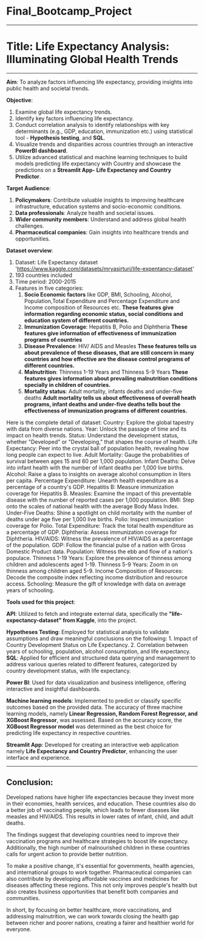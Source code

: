 # Final_Bootcamp_Project
---
# Title: Life Expectancy Analysis: Illuminating Global Health Trends
---
**Aim**:
To analyze factors influencing life expectancy, providing insights into public health and societal trends.

**Objective**: 
1. Examine global life expectancy trends.
2. Identify key factors influencing life expectancy.
3. Conduct correlation analysis to identify relationships with key determinants (e.g., GDP, education, immunization etc.) using statistical tool - **Hypothesis testing**, and **SQL**.
4. Visualize trends and disparities across countries through an interactive **PowerBI dashboard**.
5. Utilize advanced statistical and machine learning techniques to build models predicting life expectancy with Country and showcase the predictions on a **Streamlit App- Life Expectancy and Country Predictor**.

**Target Audience**:
1. **Policymakers**: Contribute valuable insights to improving healthcare infrastructure, education systems and socio-economic conditions.
2. **Data professionals**: Analyze health and societal issues.
3. **Wider community members**: Understand and address global health challenges.
4. **Pharmaceutical companies**: Gain insights into healthcare trends and opportunities.

**Dataset overview**:
1. Dataset: Life Expectancy dataset 'https://www.kaggle.com/datasets/mryasirturi/life-expentancy-dataset' 
2. 193 countries  included 
3. Time period:  2000-2015
4. Features in five categories:
      1. **Socio Economic factors** like GDP, BMI, Schooling, Alcohol, Population,Total Expenditure and Percentage Expenditure and Income composition of Resources etc.
          **These features give information regarding economic status, social conditions and education system of different countries.**
      2. **Immunization Coverage**: Hepatitis B, Polio and Diphtheria
          **These features give information of effectiveness of immunization programs of countries**
      3. **Disease Prevalence**: HIV/ AIDS and Measles
         **These features tells us about prevalence of these diseases, that are still concern in many countries and how effective are the disease control programs of different countries.**
      4. **Malnutrition**: Thinness 1-19 Years and Thinness 5-9 Years
         **These features gives information about prevailing malnutrition conditions specially in children of countries.**
      5. **Mortality status**: Adult mortality, infants deaths and under-five deaths
         **Adult mortality tells us about effectiveness of overall heath programs, infant deaths and under-five deaths tells bout the effectiveness of immunization programs of different countries.**
         
Here is the complete detail of dataset:
Country: Explore the global tapestry with data from diverse nations.
Year: Unlock the passage of time and its impact on health trends.
Status: Understand the development status, whether "Developed" or "Developing," that shapes the course of health.
Life Expectancy: Peer into the crystal ball of population health, revealing how long people can expect to live.
Adult Mortality: Gauge the probabilities of survival between ages 15 and 60 per 1,000 population.
Infant Deaths: Delve into infant health with the number of infant deaths per 1,000 live births.
Alcohol: Raise a glass to insights on average alcohol consumption in liters per capita.
Percentage Expenditure: Unearth health expenditure as a percentage of a country's GDP.
Hepatitis B: Measure immunization coverage for Hepatitis B.
Measles: Examine the impact of this preventable disease with the number of reported cases per 1,000 population.
BMI: Step onto the scales of national health with the average Body Mass Index.
Under-Five Deaths: Shine a spotlight on child mortality with the number of deaths under age five per 1,000 live births.
Polio: Inspect immunization coverage for Polio.
Total Expenditure: Track the total health expenditure as a percentage of GDP.
Diphtheria: Assess immunization coverage for Diphtheria.
HIV/AIDS: Witness the prevalence of HIV/AIDS as a percentage of the population.
GDP: Follow the financial pulse of a nation with Gross Domestic Product data.
Population: Witness the ebb and flow of a nation's populace.
Thinness 1-19 Years: Explore the prevalence of thinness among children and adolescents aged 1-19.
Thinness 5-9 Years: Zoom in on thinness among children aged 5-9.
Income Composition of Resources: Decode the composite index reflecting income distribution and resource access.
Schooling: Measure the gift of knowledge with data on average years of schooling.
         
**Tools used for this project**:

**API**: Utilized to fetch and integrate external data, specifically the **"life-expectancy-dataset" from Kaggle**, into the project.

**Hypotheses Testing**: Employed for statistical analysis to validate assumptions and draw meaningful conclusions on the following:
                        1. Impact of Country Development Status on Life Expectancy.
                        2. Correlation between years of schooling, population, alcohol consumption, and life expectancy.
**SQL**: Applied for efficient and structured data querying and management to address various queries related to different features, categorized by country development status, with life expectancy.

**Power BI**: Used for data visualization and business intelligence, offering interactive and insightful dashboards.

**Machine learning models**: Implemented to predict or classify specific outcomes based on the provided data.
                             The accuracy of three machine learning models, namely **Linear Regression, Random Forest Regressor, and XGBoost Regressor**, was assessed. Based on the accuracy score, 
                             the **XGBoost Regressor model** was determined as the best choice for predicting life expectancy in respective countries.

**Streamlit App**: Developed for creating an interactive web application namely **Life Expectancy and Country Predictor**, enhancing the user interface and experience.

---
## Conclusion:
Developed nations have higher life expectancies because they invest more in their economies, health services, and education. These countries also do a better job of vaccinating people, which leads to fewer diseases like measles and HIV/AIDS. This results in lower rates of infant, child, and adult deaths.

The findings suggest that developing countries need to improve their vaccination programs and healthcare strategies to boost life expectancy. Additionally, the high number of malnourished children in these countries calls for urgent action to provide better nutrition.

To make a positive change, it's essential for governments, health agencies, and international groups to work together. Pharmaceutical companies can also contribute by developing affordable vaccines and medicines for diseases affecting these regions. This not only improves people's health but also creates business opportunities that benefit both companies and communities.

In short, by focusing on better healthcare, more vaccinations, and addressing malnutrition, we can work towards closing the health gap between richer and poorer nations, creating a fairer and healthier world for everyone.




